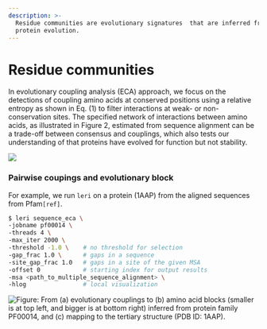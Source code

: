 ```yaml
---
description: >-
  Residue communities are evolutionary signatures  that are inferred from
  protein evolution.
---
```


# Residue communities

In evolutionary coupling analysis (ECA) approach, we focus on the detections of coupling amino acids at conserved positions using a relative entropy as shown in Eq. (1) to filter interactions at weak- or non-conservation sites. The specified network of interactions between amino acids, as illustrated in Figure 2, estimated from sequence alignment can be a trade-off between consensus and couplings, which also tests our understanding of that proteins have evolved for function but not stability.

![](../.gitbook/assets/evolutionary\_coupled\_block.png)

### Pairwise coupings and evolutionary block

For example, we run `leri` on a protein (1AAP) from the aligned sequences from Pfam`[ref]`.&#x20;

```bash
$ leri sequence_eca \
-jobname pf00014 \
-threads 4 \
-max_iter 2000 \ 
-threshold -1.0 \    # no threshold for selection
-gap_frac 1.0 \      # gaps in a sequence 
-site_gap_frac 1.0   # gaps in a site of the given MSA
-offset 0            # starting index for output results
-msa <path_to_multiple_sequence_alignment> \
-hlog                # local visualization
```

![Figure: From (a) evolutionary couplings to (b) amino acid blocks (smaller is at top left, and bigger is at bottom right) inferred from protein family PF00014, and (c) mapping to the tertiary structure (PDB ID: 1AAP).](../.gitbook/assets/coupling-block.png)
